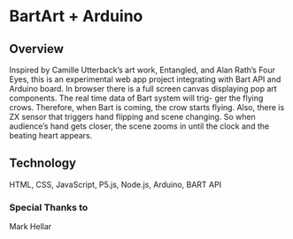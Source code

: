 # BartArt + Arduino

## Overview
Inspired by Camille Utterback’s art work, Entangled, and Alan Rath’s Four Eyes, this is an experimental web app project integrating with Bart API and Arduino board. In browser there is a full screen canvas displaying pop art components. The real time data of Bart system will trig- ger the flying crows. Therefore, when Bart is coming, the crow starts flying. Also, there is ZX sensor that triggers hand flipping and scene changing. So when audience’s hand gets closer, the scene zooms in until the clock and the beating heart appears.

## Technology

HTML, CSS, JavaScript, P5.js, Node.js, Arduino, BART API

### Special Thanks to
Mark Hellar
